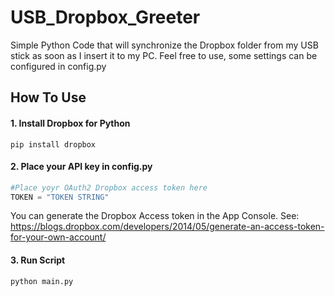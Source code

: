 
# USB_Dropbox_Greeter
Simple Python Code that will synchronize the Dropbox folder from my USB stick as soon as I insert it to my PC.
Feel free to use, some settings can be configured in config.py
## How To Use
#### 1. Install Dropbox for Python
```
pip install dropbox
```
#### 2. Place your API key in config.py
```python
#Place yoyr OAuth2 Dropbox access token here
TOKEN = "TOKEN STRING"
```
You can generate the Dropbox Access token in the App Console.
See: https://blogs.dropbox.com/developers/2014/05/generate-an-access-token-for-your-own-account/

#### 3. Run Script
```
python main.py
```

